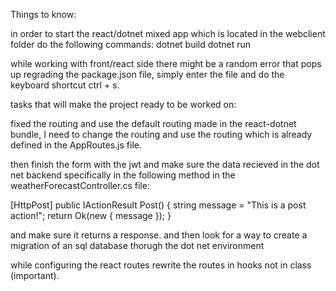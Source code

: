 Things to know:

in order to start the react/dotnet mixed app which is located in the webclient folder do the following commands:
dotnet build
dotnet run

while working with front/react side there might be a random error that pops up regrading
the package.json file, simply enter the file and do the keyboard shortcut ctrl + s.




tasks that will make the project ready to be worked on:

fixed the routing and use the default routing made in the react-dotnet bundle, I need to change the routing and use the routing which
is already defined in the AppRoutes.js file.

then finish the form with the jwt and make sure the data recieved in the dot net backend specifically in the following method in the weatherForecastController.cs file:

[HttpPost]
    public IActionResult Post()
    {
    string message = "This is a post action!";
    return Ok(new { message });
    }

and make sure it returns a response.
and then look for a way to create a migration of an sql database thorugh the dot net environment

while configuring the react routes rewrite the routes in hooks not in class (important).